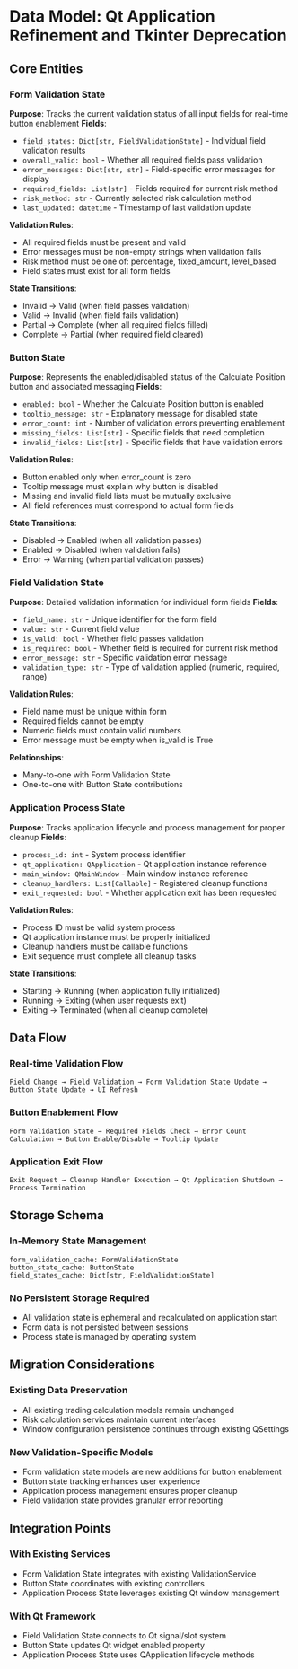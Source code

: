# Data Model: Qt Application Refinement and Tkinter Deprecation

## Core Entities

### Form Validation State
**Purpose**: Tracks the current validation status of all input fields for real-time button enablement
**Fields**:
- `field_states: Dict[str, FieldValidationState]` - Individual field validation results
- `overall_valid: bool` - Whether all required fields pass validation
- `error_messages: Dict[str, str]` - Field-specific error messages for display
- `required_fields: List[str]` - Fields required for current risk method
- `risk_method: str` - Currently selected risk calculation method
- `last_updated: datetime` - Timestamp of last validation update

**Validation Rules**:
- All required fields must be present and valid
- Error messages must be non-empty strings when validation fails
- Risk method must be one of: percentage, fixed_amount, level_based
- Field states must exist for all form fields

**State Transitions**:
- Invalid → Valid (when field passes validation)
- Valid → Invalid (when field fails validation)
- Partial → Complete (when all required fields filled)
- Complete → Partial (when required field cleared)

### Button State
**Purpose**: Represents the enabled/disabled status of the Calculate Position button and associated messaging
**Fields**:
- `enabled: bool` - Whether the Calculate Position button is enabled
- `tooltip_message: str` - Explanatory message for disabled state
- `error_count: int` - Number of validation errors preventing enablement
- `missing_fields: List[str]` - Specific fields that need completion
- `invalid_fields: List[str]` - Specific fields that have validation errors

**Validation Rules**:
- Button enabled only when error_count is zero
- Tooltip message must explain why button is disabled
- Missing and invalid field lists must be mutually exclusive
- All field references must correspond to actual form fields

**State Transitions**:
- Disabled → Enabled (when all validation passes)
- Enabled → Disabled (when validation fails)
- Error → Warning (when partial validation passes)

### Field Validation State
**Purpose**: Detailed validation information for individual form fields
**Fields**:
- `field_name: str` - Unique identifier for the form field
- `value: str` - Current field value
- `is_valid: bool` - Whether field passes validation
- `is_required: bool` - Whether field is required for current risk method
- `error_message: str` - Specific validation error message
- `validation_type: str` - Type of validation applied (numeric, required, range)

**Validation Rules**:
- Field name must be unique within form
- Required fields cannot be empty
- Numeric fields must contain valid numbers
- Error message must be empty when is_valid is True

**Relationships**:
- Many-to-one with Form Validation State
- One-to-one with Button State contributions

### Application Process State
**Purpose**: Tracks application lifecycle and process management for proper cleanup
**Fields**:
- `process_id: int` - System process identifier
- `qt_application: QApplication` - Qt application instance reference
- `main_window: QMainWindow` - Main window instance reference
- `cleanup_handlers: List[Callable]` - Registered cleanup functions
- `exit_requested: bool` - Whether application exit has been requested

**Validation Rules**:
- Process ID must be valid system process
- Qt application instance must be properly initialized
- Cleanup handlers must be callable functions
- Exit sequence must complete all cleanup tasks

**State Transitions**:
- Starting → Running (when application fully initialized)
- Running → Exiting (when user requests exit)
- Exiting → Terminated (when all cleanup complete)

## Data Flow

### Real-time Validation Flow
```
Field Change → Field Validation → Form Validation State Update → Button State Update → UI Refresh
```

### Button Enablement Flow
```
Form Validation State → Required Fields Check → Error Count Calculation → Button Enable/Disable → Tooltip Update
```

### Application Exit Flow
```
Exit Request → Cleanup Handler Execution → Qt Application Shutdown → Process Termination
```

## Storage Schema

### In-Memory State Management
```
form_validation_cache: FormValidationState
button_state_cache: ButtonState
field_states_cache: Dict[str, FieldValidationState]
```

### No Persistent Storage Required
- All validation state is ephemeral and recalculated on application start
- Form data is not persisted between sessions
- Process state is managed by operating system

## Migration Considerations

### Existing Data Preservation
- All existing trading calculation models remain unchanged
- Risk calculation services maintain current interfaces
- Window configuration persistence continues through existing QSettings

### New Validation-Specific Models
- Form validation state models are new additions for button enablement
- Button state tracking enhances user experience
- Application process management ensures proper cleanup
- Field validation state provides granular error reporting

## Integration Points

### With Existing Services
- Form Validation State integrates with existing ValidationService
- Button State coordinates with existing controllers
- Application Process State leverages existing Qt window management

### With Qt Framework
- Field Validation State connects to Qt signal/slot system
- Button State updates Qt widget enabled property
- Application Process State uses QApplication lifecycle methods